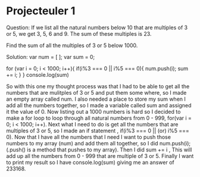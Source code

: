 # Projecteuler 1

Question: If we list all the natural numbers below 10 that are multiples of 3 or 5, we get 3, 5, 6 and 9. The sum of these multiples is 23.

Find the sum of all the multiples of 3 or 5 below 1000.

Solution:
var num = [ ];
var sum = 0;

for (var i = 0; i < 1000; i++){
  if(i%3 === 0 || i%5 === 0){
    num.push(i);
    sum += i;
  }
}
console.log(sum)

So with this one my thought process was that I had to be able to get all the numbers that are mulitples of 3 or 5 and put them some where, so I made an empty array called num. I also needed a place to store my sum when I add all the numbers together, so I made a variable called sum and assigned it the value of 0. Now listing out a 1000 numbers is hard so I decided to make a for loop to loop through all natural numbers from 0 - 999, for(var i = 0; i < 1000; i++). Next what I need to do is get all the numbers that are multiples of 3 or 5, so I made an if statement , if(i%3 === 0 || (or) i%5 === 0). Now that I have all the numbers that I need I want to push those numbers to my array (num) and add them all together, so I did num.push(i); (.push() is a method that pushes to my array). Then I did sum += i , This will add up all the numbers from 0 - 999 that are multiple of 3 or 5. Finally I want to print my result so I have console.log(sum) giving me an answer of 233168.
